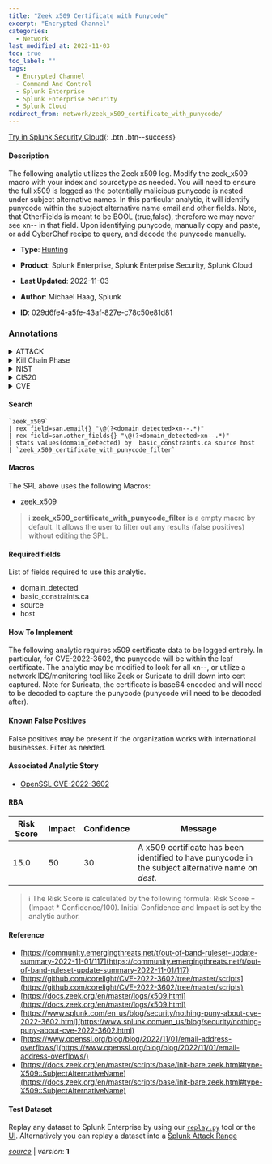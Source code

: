 ```yaml
---
title: "Zeek x509 Certificate with Punycode"
excerpt: "Encrypted Channel"
categories:
  - Network
last_modified_at: 2022-11-03
toc: true
toc_label: ""
tags:
  - Encrypted Channel
  - Command And Control
  - Splunk Enterprise
  - Splunk Enterprise Security
  - Splunk Cloud
redirect_from: network/zeek_x509_certificate_with_punycode/
---
```




[Try in Splunk Security Cloud](https://www.splunk.com/en_us/cyber-security.html){: .btn .btn--success}

#### Description

The following analytic utilizes the Zeek x509 log. Modify the zeek_x509 macro with your index and sourcetype as needed. You will need to ensure the full x509 is logged as the potentially malicious punycode is nested under subject alternative names. In this particular analytic, it will identify punycode within the subject alternative name email and other fields. Note, that OtherFields is meant to be BOOL (true,false), therefore we may never see xn-- in that field. Upon identifying punycode, manually copy and paste, or add CyberChef recipe to query, and decode the punycode manually.

- **Type**: [Hunting](https://github.com/splunk/security_content/wiki/Detection-Analytic-Types)
- **Product**: Splunk Enterprise, Splunk Enterprise Security, Splunk Cloud

- **Last Updated**: 2022-11-03
- **Author**: Michael Haag, Splunk
- **ID**: 029d6fe4-a5fe-43af-827e-c78c50e81d81

### Annotations
<details>
  <summary>ATT&CK</summary>

<div markdown="1">

#### [ATT&CK](https://attack.mitre.org/)

| ID          | Technique   | Tactic         |
| ----------- | ----------- |--------------- |
| [T1573](https://attack.mitre.org/techniques/T1573/) | Encrypted Channel | Command And Control |

</div>
</details>


<details>
  <summary>Kill Chain Phase</summary>

<div markdown="1">

* Command and Control


</div>
</details>


<details>
  <summary>NIST</summary>

<div markdown="1">

* DE.AE



</div>
</details>

<details>
  <summary>CIS20</summary>

<div markdown="1">

* CIS 13



</div>
</details>

<details>
  <summary>CVE</summary>

<div markdown="1">


</div>
</details>


#### Search

```
`zeek_x509` 
| rex field=san.email{} "\@(?<domain_detected>xn--.*)" 
| rex field=san.other_fields{} "\@(?<domain_detected>xn--.*)" 
| stats values(domain_detected) by  basic_constraints.ca source host 
| `zeek_x509_certificate_with_punycode_filter`
```

#### Macros
The SPL above uses the following Macros:
* [zeek_x509](https://github.com/splunk/security_content/blob/develop/macros/zeek_x509.yml)

> :information_source:
> **zeek_x509_certificate_with_punycode_filter** is a empty macro by default. It allows the user to filter out any results (false positives) without editing the SPL.



#### Required fields
List of fields required to use this analytic.
* domain_detected
* basic_constraints.ca
* source
* host



#### How To Implement
The following analytic requires x509 certificate data to be logged entirely. In particular, for CVE-2022-3602, the punycode will be within the leaf certificate. The analytic may be modified to look for all xn--, or utilize a network IDS/monitoring tool like Zeek or Suricata to drill down into cert captured. Note for Suricata, the certificate is base64 encoded and will need to be decoded to capture the punycode (punycode will need to be decoded after).
#### Known False Positives
False positives may be present if the organization works with international businesses. Filter as needed.

#### Associated Analytic Story
* [OpenSSL CVE-2022-3602](/stories/openssl_cve-2022-3602)




#### RBA

| Risk Score  | Impact      | Confidence   | Message      |
| ----------- | ----------- |--------------|--------------|
| 15.0 | 50 | 30 | A x509 certificate has been identified to have punycode in the subject alternative name on $dest$. |


> :information_source:
> The Risk Score is calculated by the following formula: Risk Score = (Impact * Confidence/100). Initial Confidence and Impact is set by the analytic author.


#### Reference

* [https://community.emergingthreats.net/t/out-of-band-ruleset-update-summary-2022-11-01/117](https://community.emergingthreats.net/t/out-of-band-ruleset-update-summary-2022-11-01/117)
* [https://github.com/corelight/CVE-2022-3602/tree/master/scripts](https://github.com/corelight/CVE-2022-3602/tree/master/scripts)
* [https://docs.zeek.org/en/master/logs/x509.html](https://docs.zeek.org/en/master/logs/x509.html)
* [https://www.splunk.com/en_us/blog/security/nothing-puny-about-cve-2022-3602.html](https://www.splunk.com/en_us/blog/security/nothing-puny-about-cve-2022-3602.html)
* [https://www.openssl.org/blog/blog/2022/11/01/email-address-overflows/](https://www.openssl.org/blog/blog/2022/11/01/email-address-overflows/)
* [https://docs.zeek.org/en/master/scripts/base/init-bare.zeek.html#type-X509::SubjectAlternativeName](https://docs.zeek.org/en/master/scripts/base/init-bare.zeek.html#type-X509::SubjectAlternativeName)



#### Test Dataset
Replay any dataset to Splunk Enterprise by using our [`replay.py`](https://github.com/splunk/attack_data#using-replaypy) tool or the [UI](https://github.com/splunk/attack_data#using-ui).
Alternatively you can replay a dataset into a [Splunk Attack Range](https://github.com/splunk/attack_range#replay-dumps-into-attack-range-splunk-server)




[*source*](https://github.com/splunk/security_content/tree/develop/detections/network/zeek_x509_certificate_with_punycode.yml) \| *version*: **1**